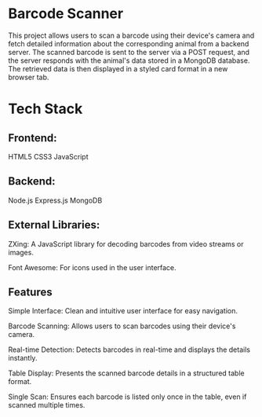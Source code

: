 # Barcode Scanner
This project allows users to scan a barcode using their device's camera and fetch detailed information about the corresponding animal from a backend server. The scanned barcode is sent to the server via a POST request, and the server responds with the animal's data stored in a MongoDB database. The retrieved data is then displayed in a styled card format in a new browser tab.

# Tech Stack
## Frontend:
HTML5
CSS3
JavaScript

## Backend:
Node.js
Express.js
MongoDB

## External Libraries:
ZXing: A JavaScript library for decoding barcodes from video streams or images.

Font Awesome: For icons used in the user interface.


## Features
Simple Interface: Clean and intuitive user interface for easy navigation.

Barcode Scanning: Allows users to scan barcodes using their device's camera.

Real-time Detection: Detects barcodes in real-time and displays the details instantly.

Table Display: Presents the scanned barcode details in a structured table format.

Single Scan: Ensures each barcode is listed only once in the table, even if scanned multiple times.





